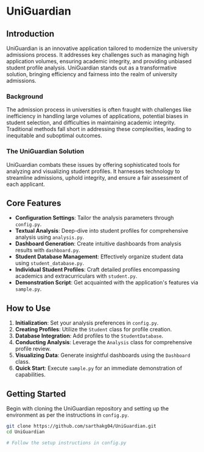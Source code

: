 # UniGuardian

## Introduction
UniGuardian is an innovative application tailored to modernize the university admissions process. It addresses key challenges such as managing high application volumes, ensuring academic integrity, and providing unbiased student profile analysis. UniGuardian stands out as a transformative solution, bringing efficiency and fairness into the realm of university admissions.

### Background
The admission process in universities is often fraught with challenges like inefficiency in handling large volumes of applications, potential biases in student selection, and difficulties in maintaining academic integrity. Traditional methods fall short in addressing these complexities, leading to inequitable and suboptimal outcomes.

### The UniGuardian Solution
UniGuardian combats these issues by offering sophisticated tools for analyzing and visualizing student profiles. It harnesses technology to streamline admissions, uphold integrity, and ensure a fair assessment of each applicant.

## Core Features

- **Configuration Settings**: Tailor the analysis parameters through `config.py`.
- **Textual Analysis**: Deep-dive into student profiles for comprehensive analysis using `analysis.py`.
- **Dashboard Generation**: Create intuitive dashboards from analysis results with `dashboard.py`.
- **Student Database Management**: Effectively organize student data using `student_database.py`.
- **Individual Student Profiles**: Craft detailed profiles encompassing academics and extracurriculars with `student.py`.
- **Demonstration Script**: Get acquainted with the application's features via `sample.py`.

## How to Use

1. **Initialization**: Set your analysis preferences in `config.py`.
2. **Creating Profiles**: Utilize the `Student` class for profile creation.
3. **Database Integration**: Add profiles to the `StudentDatabase`.
4. **Conducting Analysis**: Leverage the `Analysis` class for comprehensive profile review.
5. **Visualizing Data**: Generate insightful dashboards using the `Dashboard` class.
6. **Quick Start**: Execute `sample.py` for an immediate demonstration of capabilities.

## Getting Started

Begin with cloning the UniGuardian repository and setting up the environment as per the instructions in `config.py`.

```bash
git clone https://github.com/sarthakg04/UniGuardian.git
cd UniGuardian

# Follow the setup instructions in config.py
